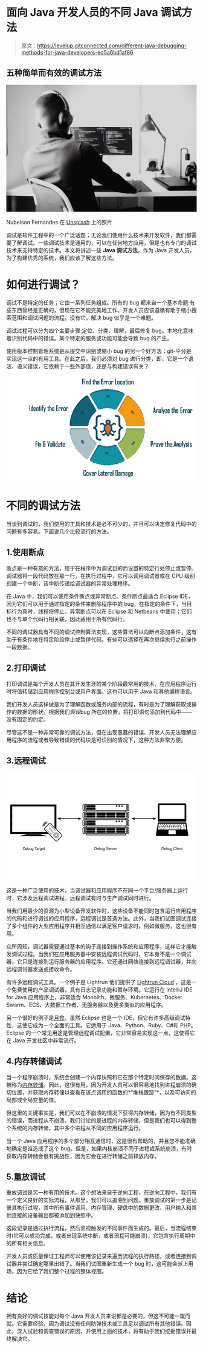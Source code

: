 # 面向 Java 开发人员的不同 Java 调试方法

> 原文：<https://levelup.gitconnected.com/different-java-debugging-methods-for-java-developers-ed5a6bd1af86>

## 五种简单而有效的调试方法

![](img/a404a59966eaa66498aaf9b574f7d7e3.png)

Nubelson Fernandes 在 [Unsplash](https://unsplash.com?utm_source=medium&utm_medium=referral) 上的照片

调试是软件工程中的一个广泛话题；无论我们使用什么技术来开发软件，我们都需要了解调试。一些调试技术是通用的，可以在任何地方应用，但是也有专门的调试技术来支持特定的技术。本文将讲述一些 **Java 调试方法**，作为 Java 开发人员，为了构建优秀的系统，我们应该了解这些方法。

# 如何进行调试？

调试不是特定的任务；它由一系列任务组成。所有的 bug 都来自一个基本命题:有些东西曾经是正确的，但现在它不能完美地工作。开发人员应该遵循有助于缩小搜索范围和调试问题的流程。没有它，解决 bug 似乎是一个难题。

调试过程可以分为四个主要步骤:定位、分类、理解，最后修复 bug。本地化意味着识别代码中的错误。某个特定的服务或功能可能会导致 bug 的产生。

使用版本控制管理系统是从提交中识别或缩小 bug 的另一个好方法；git-平分是实现这一点的有用工具。在此之后，我们必须对 bug 进行分类，即，它是一个语法、语义错误，它依赖于一些外部值，还是与构建错误有关？

![](img/ffe4909b2e2b6580eed64880a39f1dc3.png)

# 不同的调试方法

当谈到调试时，我们使用的工具和技术是必不可少的，并且可以决定修复代码中的问题有多容易。下面说几个比较流行的方法。

## 1.使用断点

断点是一种有意的方法，用于在程序中为调试目的而设置的特定行处停止或暂停。调试器将一段代码放在那一行，在执行过程中，它可以调用调试器或在 CPU 级别创建一个中断，该中断传递给调试器的异常处理程序。

在 Java 中，我们可以使用条件断点或异常断点。条件断点最适合 Eclipse IDE，因为它们可以用于通过指定的条件来删除程序中的 bug，在指定的条件下，当目标行为真时，线程将停止。异常断点可以在 Eclipse 和 Netbeans 中使用；它们也不与单个代码行相关联，因此适用于所有代码行。

不同的调试器具有不同的调试控制算法实现，这些算法可以向断点添加条件，这有助于有条件地在特定阶段停止或暂停代码。有些可以选择在再次继续执行之前操作一段数据。

## 2.打印调试

打印调试是每个开发人员在其开发生涯的某个阶段最常用的技术，在应用程序运行时将值转储到应用程序控制台或用户界面。这也可以用于 Java 和其他编程语言。

我们开发人员这样做是为了理解函数或服务内部的流程，有时是为了理解获取或操作的数据的形状。根据我们*假设*bug 所在的位置，将打印语句添加到代码中——没有固定的约定。

尽管这不是一种非常可靠的调试方法，但在出现愚蠢的错误、开发人员无法理解应用程序的流程或者导致错误的代码块是可识别的情况下，这种方法非常方便。

## 3.远程调试

![](img/1d7fb061cb09f76e3cbaa36fcc56587a.png)

这是一种广泛使用的技术，当调试器和应用程序不在同一个平台/服务器上运行时，它涉及远程调试进程。远程调试有时与生产调试同时进行。

当我们用最少的资源为小型设备开发软件时，这些设备不能同时包含运行应用程序的代码和进行调试的应用程序，远程调试是首选方法。此外，当我们试图调试连接了多个组件的大型应用程序并相互通信以满足客户请求时，例如微服务，这也很有用。

众所周知，调试器需要通过基本的钩子连接到操作系统和应用程序，这样它才能触发调试过程。当我们在应用服务器中安装远程调试代码时，它本身不是一个调试器，它只是连接到运行服务器的应用程序。它还通过网络连接到远程调试器，并向远程调试器发送或接收命令。

有许多远程调试工具。一个例子是 Lightrun 他们提供了 [Lightrun Cloud](https://lightrun.com/cloud/) ，这是一个免费使用的产品调试器，具有日志记录功能和暂存环境。它运行在 IntelliJ IDE for Java 应用程序上，非常适合 Monolith、微服务、Kubernetes、Docker Swarm、ECS、大数据工作者、无服务器以及更多类似的应用程序。

另一个很好的例子是[月食](https://www.eclipse.org/ide/)。虽然 Eclipse 也是一个 IDE，但它有许多高级调试特性，这使它成为一个全面的工具。它适用于 Java、Python、Ruby、C#和 PHP。Eclipse 的一个常见用途是管理远程调试配置，它非常容易实现这一点，这使得它在 Java 开发社区中非常流行。

## 4.内存转储调试

当一个程序崩溃时，系统会创建一个内存快照和它在那个特定时间保存的数据。这被称为[内存转储](https://whatis.techtarget.com/definition/memory-dump)。因此，这很有用，因为开发人员可以很容易地找到进程崩溃的确切位置，并获取内存转储以查看在该点调用的函数的*“堆栈跟踪”*，以及可访问的局部或全局变量的值。

但这里的关键事实是，我们可以在不崩溃的情况下获得内存转储，因为有不同类型的错误，而进程从不崩溃。我们讨论的是进程的内存转储，但是我们也可以得到整个系统的内存转储，其中多个进程从不同的应用程序运行。

当一个 Java 应用程序的多个部分相互通信时，这是很有帮助的，并且您不能准确地确定是谁造成了这个 bug。但是，如果内核崩溃不同于进程或系统崩溃，有时获取内存转储会很有挑战性，因为它会在进行转储之前释放内存。

## 5.重放调试

重放调试是另一种有用的技术。这个想法来自于逆向工程，在逆向工程中，我们有一个定义良好的实际流程，从那里，我们可以追溯到问题。重放调试的第一步是记录其执行过程，其中所有事件调用、内存管理、硬盘中的数据更改、用户输入和其他连接的设备输出都被添加到快照中。

这段记录是通过执行流程，然后监视触发的不同事件而生成的。最后，当流程结束时(它可以成功完成，或者出现系统中断，或者流程可能崩溃)，它包含执行周期中的所有相关信息。

开发人员或质量保证工程师可以使用该记录来遍历流程的执行路径，或者连接到调试器并尝试确定哪里出错了。当我们试图重新生成一个 bug 时，这可能会派上用场，因为它给了我们整个过程的整体视图。

# 结论

拥有良好的调试技能对每个 Java 开发人员来说都是必要的，但这不可能一蹴而就。它需要经验，因为调试没有任何防弹技术或工具足以调试所有其他错误。因此，深入试验和调查错误的原因，并使用上面的技术，将有助于我们挖掘错误并最终解决它。